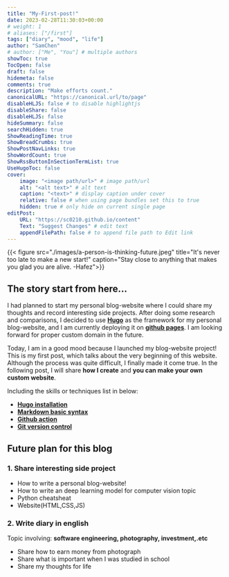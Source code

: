 ```yaml
---
title: "My-First-post!"
date: 2023-02-28T11:30:03+00:00
# weight: 1
# aliases: ["/first"]
tags: ["diary", "mood", "life"]
author: "SamChen"
# author: ["Me", "You"] # multiple authors
showToc: true
TocOpen: false
draft: false
hidemeta: false
comments: true
description: "Make efforts count."
canonicalURL: "https://canonical.url/to/page"
disableHLJS: false # to disable highlightjs
disableShare: false
disableHLJS: false
hideSummary: false
searchHidden: true
ShowReadingTime: true
ShowBreadCrumbs: true
ShowPostNavLinks: true
ShowWordCount: true
ShowRssButtonInSectionTermList: true
UseHugoToc: false
cover:
    image: "<image path/url>" # image path/url
    alt: "<alt text>" # alt text
    caption: "<text>" # display caption under cover
    relative: false # when using page bundles set this to true
    hidden: true # only hide on current single page
editPost:
    URL: "https://sc0210.github.io/content"
    Text: "Suggest Changes" # edit text
    appendFilePath: false # to append file path to Edit link
---
```

{{< figure src="./images/a-person-is-thinking-future.jpeg" title="It's never too late to make a new start!" caption="Stay close to anything that makes you glad you are alive. -Hafez">}}

<!-- ![image alt](images/a-person-is-thinking-future.jpeg)
> *" It's never too late to make a new start! "*  -->

## The story start from here...
I had planned to start my personal blog-website where I could share my thoughts and record interesting side projects. After doing some research and comparisons, I decided to use **[Hugo](https://gohugo.io/)** as the framework  for my personal blog-website, and I am currently deploying it on **[github pages](https://pages.github.com/)**. I am looking forward for proper custom domain in the future.

Today, I am in a good mood because I launched my blog-website project! This is my first post, which talks about the very beginning of this website. Although the process was quite difficult, I finally made it come true. In the following post, I will share **how I create** and **you can make your own custom website**.

Including the skills or techniques list in below:
- **[Hugo installation](https://gohugo.io/)**
- **[Markdown basic syntax](https://www.markdownguide.org/basic-syntax/)**
- **[Github action](https://github.com/features/actions)**
- **[Git version control](https://git-scm.com/)**

## Future plan for this blog 

### 1. Share interesting side project
- How to write a personal blog-website!
- How to write an deep learning model for computer vision topic
- Python cheatsheat
- Website(HTML,CSS,JS)

### 2. Write diary in english
Topic involving: **software engineering, photography, investment,.etc**
- Share how to earn money from photograph
- Share what is important when I was studied in school
- Share my thoughts for life